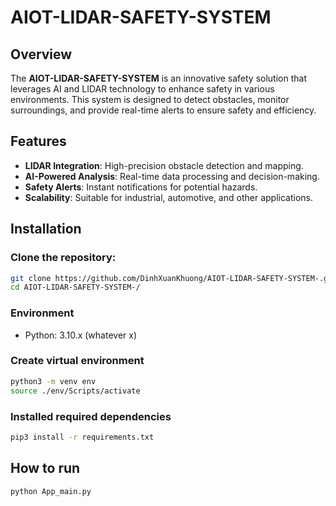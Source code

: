 # AIOT-LIDAR-SAFETY-SYSTEM

## Overview
The **AIOT-LIDAR-SAFETY-SYSTEM** is an innovative safety solution that leverages AI and LIDAR technology to enhance safety in various environments. This system is designed to detect obstacles, monitor surroundings, and provide real-time alerts to ensure safety and efficiency.

## Features
- **LIDAR Integration**: High-precision obstacle detection and mapping.
- **AI-Powered Analysis**: Real-time data processing and decision-making.
- **Safety Alerts**: Instant notifications for potential hazards.
- **Scalability**: Suitable for industrial, automotive, and other applications.

## Installation
### Clone the repository:
```bash
git clone https://github.com/DinhXuanKhuong/AIOT-LIDAR-SAFETY-SYSTEM-.git
cd AIOT-LIDAR-SAFETY-SYSTEM-/
```

### Environment
- Python: 3.10.x (whatever x)

### Create virtual environment

```bash
python3 -m venv env
source ./env/Scripts/activate
```

### Installed required dependencies
```bash
pip3 install -r requirements.txt
```

## How to run
```bash
python App_main.py

```